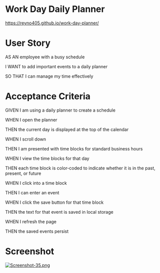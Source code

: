 # Work Day Daily Planner


https://reyno405.github.io/work-day-planner/


# User Story


AS AN employee with a busy schedule

I WANT to add important events to a daily planner

SO THAT I can manage my time effectively


# Acceptance Criteria


GIVEN I am using a daily planner to create a schedule

WHEN I open the planner

THEN the current day is displayed at the top of the calendar

WHEN I scroll down

THEN I am presented with time blocks for standard business hours

WHEN I view the time blocks for that day

THEN each time block is color-coded to indicate whether it is in the past, present, or future

WHEN I click into a time block

THEN I can enter an event

WHEN I click the save button for that time block

THEN the text for that event is saved in local storage

WHEN I refresh the page

THEN the saved events persist


# Screenshot

[![Screenshot-35.png](https://i.postimg.cc/Fsgx9C0X/Screenshot-35.png)](https://postimg.cc/D80G6gCx)



